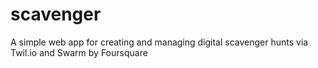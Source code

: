# scavenger
A simple web app for creating and managing digital scavenger hunts via Twil.io and Swarm by Foursquare

